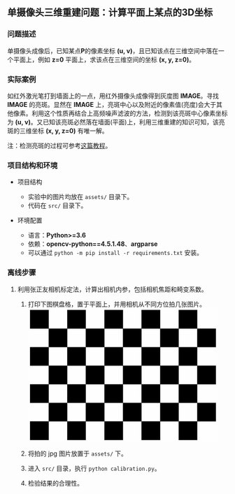 ## 单摄像头三维重建问题：计算平面上某点的3D坐标

### 问题描述

单摄像头成像后，已知某点**P**的像素坐标 **(u, v)**，且已知该点在三维空间中落在一个平面上，例如 **z=0** 平面上，求该点在三维空间的坐标 **(x, y, z=0)**。

### 实际案例

如红外激光笔打到墙面上的一点，用红外摄像头成像得到灰度图 **IMAGE**。寻找 **IMAGE** 的亮斑。显然在 **IMAGE** 上，亮斑中心以及附近的像素值(亮度)会大于其他像素。利用这个性质再结合上高频噪声滤波的方法，检测到该亮斑中心像素坐标为 **(u, v)**。又已知该亮斑必然落在墙面(平面)上，利用三维重建的知识可知，该亮斑的三维坐标 **(x, y, z=0)** 有唯一解。

注：检测亮斑的过程可参考[这篇教程](https://www.pyimagesearch.com/2016/10/31/detecting-multiple-bright-spots-in-an-image-with-python-and-opencv/)。

### 项目结构和环境

- 项目结构
  - 实验中的图片均放在 `assets/` 目录下。
  - 代码在 `src/` 目录下。

- 环境配置
  - 语言：**Python>=3.6**
  - 依赖：**opencv-python==4.5.1.48**、**argparse**
  - 可以通过 `python -m pip install -r requirements.txt` 安装。
### 离线步骤

1. 利用张正友相机标定法，计算出相机内参，包括相机焦距和畸变系数。
   1. 打印下图棋盘格，置于平面上，并用相机从不同方位拍几张图片。<img src="https://github.com/Zju-George/3DReconstructionExample/raw/main/assets/checkerboard.png" alt="HMI" width="433" height="305" align="bottom" />
   
   2. 将拍的 jpg 图片放置于 `assets/` 下。
   3. 进入 `src/` 目录，执行 `python calibration.py`。
   4. 检验结果的合理性。
